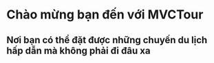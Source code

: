 # Chào mừng bạn đến với MVCTour
## Nơi bạn có thể đặt được những chuyến du lịch hấp dẫn mà không phải đi đâu xa
